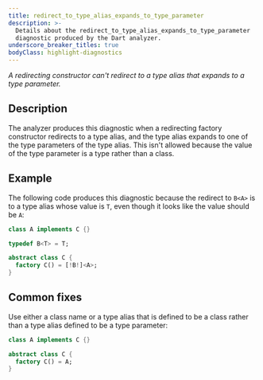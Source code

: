```yaml
---
title: redirect_to_type_alias_expands_to_type_parameter
description: >-
  Details about the redirect_to_type_alias_expands_to_type_parameter
  diagnostic produced by the Dart analyzer.
underscore_breaker_titles: true
bodyClass: highlight-diagnostics
---
```


_A redirecting constructor can't redirect to a type alias that expands to a type
parameter._

## Description

The analyzer produces this diagnostic when a redirecting factory
constructor redirects to a type alias, and the type alias expands to one of
the type parameters of the type alias. This isn't allowed because the value
of the type parameter is a type rather than a class.

## Example

The following code produces this diagnostic because the redirect to `B<A>`
is to a type alias whose value is `T`, even though it looks like the value
should be `A`:

```dart
class A implements C {}

typedef B<T> = T;

abstract class C {
  factory C() = [!B!]<A>;
}
```

## Common fixes

Use either a class name or a type alias that is defined to be a class
rather than a type alias defined to be a type parameter:

```dart
class A implements C {}

abstract class C {
  factory C() = A;
}
```
